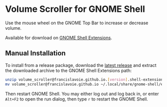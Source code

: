 # Volume Scroller for GNOME Shell

Use the mouse wheel on the GNOME Top Bar to increase or decrease volume.

Available for download on [GNOME Shell Extensions](https://extensions.gnome.org/extension/4109/volume-scroller/).

## Manual Installation

To install from a release package, download the [latest release](https://github.com/francislavoie/gnome-shell-volume-scroller/releases)
and extract the downloaded archive to the GNOME Shell Extensions path:

```bash
unzip volume_scroller@francislavoie.github.io.[version].shell-extension.zip -d volume_scroller@francislavoie.github.io
mv volume_scroller@francislavoie.github.io ~/.local/share/gnome-shell/extensions
```

Then restart GNOME Shell. You may either log out and log back in, or enter `Alt+F2` to open the run
dialog, then type `r` to restart the GNOME Shell.
